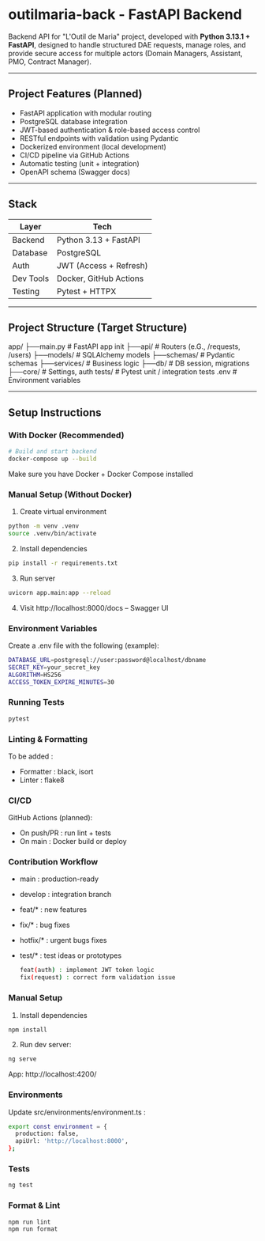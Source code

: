 # outilmaria-back - FastAPI Backend 

Backend API for "L'Outil de Maria" project, developed with **Python 3.13.1 + FastAPI**, designed to handle structured DAE requests, manage roles, and provide secure access for multiple actors (Domain Managers, Assistant, PMO, Contract Manager). 

---

## Project Features (Planned)
- FastAPI application with modular routing
- PostgreSQL database integration
- JWT-based authentication & role-based access control
- RESTful endpoints with validation using Pydantic
- Dockerized environment (local development)
- CI/CD pipeline via GitHub Actions
- Automatic testing (unit + integration)
- OpenAPI schema (Swagger docs)

---

## Stack 

| Layer     | Tech        |
|-----------|-------------|
| Backend   | Python 3.13 + FastAPI |
| Database  | PostgreSQL |
| Auth      | JWT (Access + Refresh) |
| Dev Tools | Docker, GitHub Actions |
| Testing   | Pytest + HTTPX |

---

## Project Structure (Target Structure)

app/ 
  ├──main.py # FastAPI app init
  ├──api/ # Routers (e.G., /requests, /users)
  ├──models/ # SQLAlchemy models 
  ├──schemas/ # Pydantic schemas
  ├──services/ # Business logic 
  ├──db/ # DB session, migrations
  ├──core/ # Settings, auth 
tests/ # Pytest unit / integration tests
.env # Environment variables 

---

## Setup Instructions

### With Docker (Recommended)

```bash
# Build and start backend
docker-compose up --build
```
Make sure you have Docker + Docker Compose installed

### Manual Setup (Without Docker)

1. Create virtual environment
```bash
python -m venv .venv
source .venv/bin/activate
```

2. Install dependencies
```bash
pip install -r requirements.txt
```

3. Run server
```bash
uvicorn app.main:app --reload
```

4. Visit
http://localhost:8000/docs – Swagger UI

### Environment Variables 

Create a .env file with the following (example): 
```bash
DATABASE_URL=postgresql://user:password@localhost/dbname
SECRET_KEY=your_secret_key
ALGORITHM=HS256
ACCESS_TOKEN_EXPIRE_MINUTES=30
```

### Running Tests
```bash
pytest
```

### Linting & Formatting 
To be added : 
- Formatter : black, isort
- Linter : flake8

### CI/CD 
GitHub Actions (planned): 
- On push/PR : run lint + tests
- On main : Docker build or deploy

### Contribution Workflow
- main : production-ready
- develop : integration branch
- feat/* : new features
- fix/* : bug fixes
- hotfix/* : urgent bugs fixes
- test/* : test ideas or prototypes

  ```bash
  feat(auth) : implement JWT token logic
  fix(request) : correct form validation issue
  ```
  
### Manual Setup 
1. Install dependencies
  ```bash
npm install
```
2. Run dev server:
```bash
ng serve
```
App: http://localhost:4200/

### Environments 
Update src/environments/environment.ts :
```bash
export const environment = {
  production: false,
  apiUrl: 'http://localhost:8000',
};
```

### Tests 
```bash
ng test
```

### Format & Lint 
```bash
npm run lint
npm run format
```









